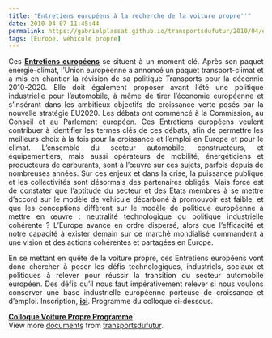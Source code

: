 ```yaml
---
title: "Entretiens européens à la recherche de la voiture propre''"
date: 2010-04-07 11:45:44
permalink: https://gabrielplassat.github.io/transportsdufutur/2010/04/entretiens-europeens-a-la-recherche-de-la-voiture-propre.html
tags: [Europe, véhicule propre]
---
```


<p align="justify" class="spip">Ces <strong><span style="text-decoration: underline"><a href="http://www.confrontations.org/spip.php?page=evenement&id_article=680" target="_blank">Entretiens européens</a></span></strong> se situent à un moment clé. Après son paquet énergie-climat, l’Union européenne a annoncé un paquet transport-climat et a mis en chantier la révision de sa politique Transports pour la décennie 2010-2020. Elle doit également proposer avant l’été une politique industrielle pour l’automobile, à même de tirer l’économie européenne et s’insérant dans les ambitieux objectifs de croissance verte posés par la nouvelle stratégie EU2020. Les débats ont commencé à la Commission, au Conseil et au Parlement européen. Ces Entretiens européens veulent contribuer à identifier les termes clés de ces débats, afin de permettre les meilleurs choix à la fois pour la croissance et l’emploi en Europe et pour le climat. L’ensemble du secteur automobile, constructeurs, et équipementiers, mais aussi opérateurs de mobilité, énergéticiens et producteurs de carburants, sont à l’œuvre sur ces sujets, parfois depuis de nombreuses années. Sur ces enjeux et dans la crise, la puissance publique et les collectivités sont désormais des partenaires obligés. Mais force est de constater que l’aptitude du secteur et des Etats membres à se mettre d’accord sur le modèle de véhicule décarboné à promouvoir est faible, et que les conceptions diffèrent sur le modèle de politique européenne à mettre en œuvre : neutralité technologique ou politique industrielle cohérente ? L’Europe avance en ordre dispersé, alors que l’efficacité et notre capacité à exister demain sur ce marché mondialisé commandent à une vision et des actions cohérentes et partagées en Europe.</p> <p align="justify" class="spip">En se mettant en quête de la voiture propre, ces Entretiens européens vont donc chercher à poser les défis technologiques, industriels, sociaux et politiques à relever pour réussir la transition du secteur automobile européen. Des défis qu’il nous faut impérativement relever si nous voulons conserver une base industrielle européenne porteuse de croissance et d’emploi. Inscription, <strong><span style="text-decoration: underline"><a href="http://www.confrontations.org/spip.php?page=evenement&id_article=680" target="_blank">ici</a></span></strong>. Programme du colloque ci-dessous.</p> <p align="justify" class="spip"> </p>  <!--more-->  <div id="__ss_3655385"><strong><a href="http://www.slideshare.net/transportsdufutur/colloque-voiture-propre-programme" title="Colloque Voiture Propre Programme">Colloque Voiture Propre Programme</a></strong>   <div>View more <a href="http://www.slideshare.net/">documents</a> from <a href="http://www.slideshare.net/transportsdufutur">transportsdufutur</a>.</div></div>
